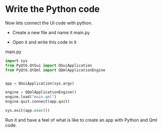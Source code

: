 # Write the Python code

Now lets connect the UI code with python.

* Create a new file and name it main.py

* Open it and write this code in it

main.py

```python
import sys
from PyQt6.QtGui import QGuiApplication
from PyQt6.QtQml import QQmlApplicationEngine


app = QGuiApplication(sys.argv)

engine = QQmlApplicationEngine()
engine.load("main.qml")
engine.quit.connect(app.quit)

sys.exit(app.exec())


```

Run it and have a feel of what is like to create an app with Python and Qml code.
